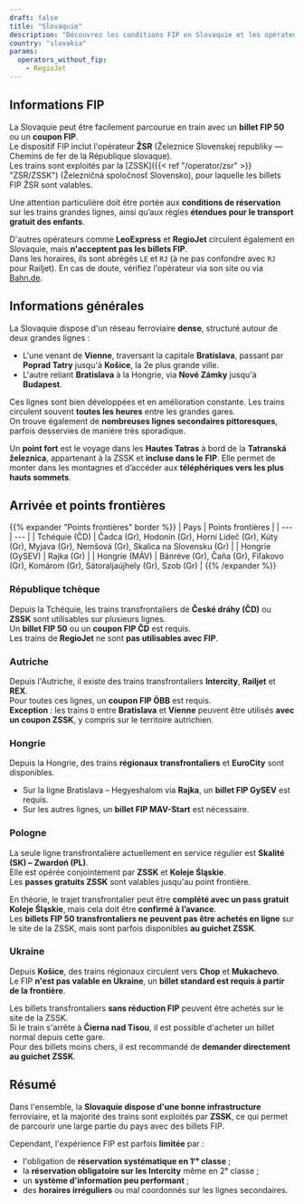 ```yaml
---
draft: false
title: "Slovaquie"
description: "Découvrez les conditions FIP en Slovaquie et les opérateurs proposant des réductions."
country: "slovakia"
params:
  operators_without_fip:
    - RegioJet
---
```


## Informations FIP

La Slovaquie peut être facilement parcourue en train avec un **billet FIP 50** ou un **coupon FIP**. \
Le dispositif FIP inclut l'opérateur **ŽSR** (Železnice Slovenskej republiky — Chemins de fer de la République slovaque). \
Les trains sont exploités par la [ZSSK]({{< ref "/operator/zsr" >}} "ZSR/ZSSK") (Železničná spoločnosť Slovensko), pour laquelle les billets FIP ŽSR sont valables.

Une attention particulière doit être portée aux **conditions de réservation** sur les trains grandes lignes, ainsi qu’aux règles **étendues pour le transport gratuit des enfants**.

D'autres opérateurs comme **LeoExpress** et **RegioJet** circulent également en Slovaquie, mais **n'acceptent pas les billets FIP**. \
Dans les horaires, ils sont abrégés `LE` et `RJ` (à ne pas confondre avec `RJ` pour Railjet). En cas de doute, vérifiez l'opérateur via son site ou via [Bahn.de](https://www.bahn.de).

## Informations générales

La Slovaquie dispose d'un réseau ferroviaire **dense**, structuré autour de deux grandes lignes :

- L'une venant de **Vienne**, traversant la capitale **Bratislava**, passant par **Poprad Tatry** jusqu'à **Košice**, la 2e plus grande ville.
- L'autre reliant **Bratislava** à la Hongrie, via **Nové Zámky** jusqu'à **Budapest**.

Ces lignes sont bien développées et en amélioration constante. Les trains circulent souvent **toutes les heures** entre les grandes gares. \
On trouve également de **nombreuses lignes secondaires pittoresques**, parfois desservies de manière très sporadique.

Un **point fort** est le voyage dans les **Hautes Tatras** à bord de la **Tatranská železnica**, appartenant à la ZSSK et **incluse dans le FIP**. Elle permet de monter dans les montagnes et d’accéder aux **téléphériques vers les plus hauts sommets**.

## Arrivée et points frontières

{{% expander "Points frontières" border %}}
| Pays | Points frontières |
| --- | --- |
| Tchéquie (ČD) | Čadca (Gr), Hodonin (Gr), Horní Lideč (Gr), Kúty (Gr), Myjava (Gr), Nemšová (Gr), Skalica na Slovensku (Gr) |
| Hongrie (GySEV) | Rajka (Gr) |
| Hongrie (MÁV) | Bánréve (Gr), Čaňa (Gr), Fiľakovo (Gr), Komárom (Gr), Sátoraljaújhely (Gr), Szob (Gr) |
{{% /expander %}}

### République tchèque

Depuis la Tchéquie, les trains transfrontaliers de **České dráhy (ČD)** ou **ZSSK** sont utilisables sur plusieurs lignes. \
Un **billet FIP 50** ou un **coupon FIP ČD** est requis. \
Les trains de **RegioJet** ne sont **pas utilisables avec FIP**.

### Autriche

Depuis l'Autriche, il existe des trains transfrontaliers **Intercity**, **Railjet** et **REX**. \
Pour toutes ces lignes, un **coupon FIP ÖBB** est requis. \
**Exception** : les trains `D` entre **Bratislava** et **Vienne** peuvent être utilisés **avec un coupon ZSSK**, y compris sur le territoire autrichien.

### Hongrie

Depuis la Hongrie, des trains **régionaux transfrontaliers** et **EuroCity** sont disponibles.
- Sur la ligne Bratislava – Hegyeshalom via **Rajka**, un **billet FIP GySEV** est requis.
- Sur les autres lignes, un **billet FIP MAV-Start** est nécessaire.

### Pologne

La seule ligne transfrontalière actuellement en service régulier est **Skalité (SK) – Zwardoń (PL)**. \
Elle est opérée conjointement par **ZSSK** et **Koleje Śląskie**. \
Les **passes gratuits ZSSK** sont valables jusqu'au point frontière.

En théorie, le trajet transfrontalier peut être **complété avec un pass gratuit Koleje Śląskie**, mais cela doit être **confirmé à l’avance**. \
Les **billets FIP 50 transfrontaliers ne peuvent pas être achetés en ligne** sur le site de la ZSSK, mais sont parfois disponibles **au guichet ZSSK**.

### Ukraine

Depuis **Košice**, des trains régionaux circulent vers **Chop** et **Mukachevo**. \
Le FIP **n'est pas valable en Ukraine**, un **billet standard est requis à partir de la frontière**.

Les billets transfrontaliers **sans réduction FIP** peuvent être achetés sur le site de la ZSSK. \
Si le train s'arrête à **Čierna nad Tisou**, il est possible d'acheter un billet normal depuis cette gare. \
Pour des billets moins chers, il est recommandé de **demander directement au guichet ZSSK**.

## Résumé

Dans l'ensemble, la **Slovaquie dispose d'une bonne infrastructure** ferroviaire, et la majorité des trains sont exploités par **ZSSK**, ce qui permet de parcourir une large partie du pays avec des billets FIP.

Cependant, l'expérience FIP est parfois **limitée** par :

- l'obligation de **réservation systématique en 1ʳᵉ classe** ;
- la **réservation obligatoire sur les Intercity** même en 2ᵉ classe ;
- un **système d'information peu performant** ;
- des **horaires irréguliers** ou mal coordonnés sur les lignes secondaires.
